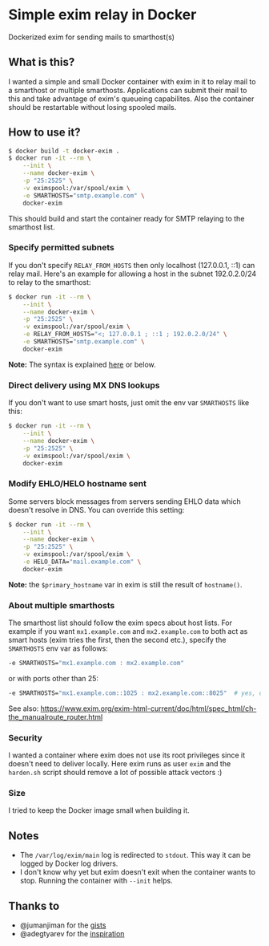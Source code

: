 # Simple exim relay in Docker
Dockerized exim for sending mails to smarthost(s)

## What is this?

I wanted a simple and small Docker container with exim in it to relay mail to a smarthost or multiple smarthosts.
Applications can submit their mail to this and take advantage of exim's queueing capabilites.
Also the container should be restartable without losing spooled mails.

## How to use it?

```bash
$ docker build -t docker-exim .
$ docker run -it --rm \
    --init \
    --name docker-exim \
    -p "25:2525" \
    -v eximspool:/var/spool/exim \
    -e SMARTHOSTS="smtp.example.com" \
    docker-exim
```
This should build and start the container ready for SMTP relaying to the smarthost list.

### Specify permitted subnets

If you don't specify `RELAY_FROM_HOSTS` then only localhost (127.0.0.1, ::1) can relay mail.
Here's an example for allowing a host in the subnet 192.0.2.0/24 to relay to the smarthost:

```bash
$ docker run -it --rm \
    --init \
    --name docker-exim \
    -p "25:2525" \
    -v eximspool:/var/spool/exim \
    -e RELAY_FROM_HOSTS="<; 127.0.0.1 ; ::1 ; 192.0.2.0/24" \
    -e SMARTHOSTS="smtp.example.com" \
    docker-exim
```

**Note:** The syntax is explained [here](https://www.exim.org/exim-html-current/doc/html/spec_html/ch-domain_host_address_and_local_part_lists.html#SECTnamedlists) or below.

### Direct delivery using MX DNS lookups

If you don't want to use smart hosts, just omit the env var `SMARTHOSTS` like this:

```bash
$ docker run -it --rm \
    --init \
    --name docker-exim \
    -p "25:2525" \
    -v eximspool:/var/spool/exim \
    docker-exim
```

### Modify EHLO/HELO hostname sent

Some servers block messages from servers sending EHLO data which doesn't resolve in DNS. You can override this setting:

```bash
$ docker run -it --rm \
    --init \
    --name docker-exim \
    -p "25:2525" \
    -v eximspool:/var/spool/exim \
    -e HELO_DATA="mail.example.com" \
    docker-exim
```

**Note:** the `$primary_hostname` var in exim is still the result of `hostname()`.

### About multiple smarthosts

The smarthost list should follow the exim specs about host lists.
For example if you want `mx1.example.com` and `mx2.example.com` to both act as smart hosts (exim tries the first, then the second etc.), specify the `SMARTHOSTS` env var as follows:

```bash
-e SMARTHOSTS="mx1.example.com : mx2.example.com"
```

or with ports other than 25:

```bash
-e SMARTHOSTS="mx1.example.com::1025 : mx2.example.com::8025"  # yes, double colon (::)
```

See also: https://www.exim.org/exim-html-current/doc/html/spec_html/ch-the_manualroute_router.html

### Security

I wanted a container where exim does not use its root privileges since it doesn't need to deliver locally. Here exim runs as user `exim` and the `harden.sh` script should remove a lot of possible attack vectors :)

### Size

I tried to keep the Docker image small when building it.

## Notes

* The `/var/log/exim/main` log is redirected to `stdout`. This way it can be logged by Docker log drivers.
* I don't know why yet but exim doesn't exit when the container wants to stop. Running the container with `--init` helps.

## Thanks to

* @jumanjiman for the [gists](https://gist.github.com/jumanjiman/da6935986c1d1d2a7451)
* @adegtyarev for the [inspiration](https://github.com/adegtyarev/docker-exim)
